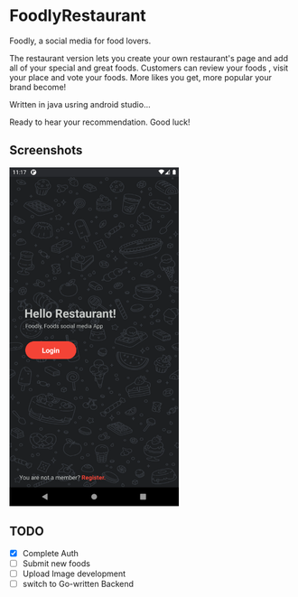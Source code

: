 # FoodlyRestaurant

Foodly, a social media for food lovers.

The restaurant version lets you create your own restaurant's page and add all of your special and great foods. Customers can review your foods , visit your place  and vote your foods. More likes you get, more popular your brand become!

Written in java usring android studio...

Ready to hear your recommendation.
Good luck!


## Screenshots

<img src="screenshots/Screenshot_20201105_231706.png" width="300" height="600" />


## TODO
- [x] Complete Auth
- [ ] Submit new foods
- [ ] Upload Image development
- [ ] switch to Go-written Backend
